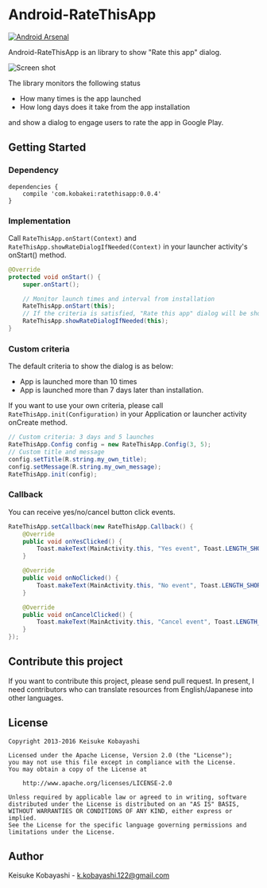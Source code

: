 Android-RateThisApp
===================

[![Android Arsenal](https://img.shields.io/badge/Android%20Arsenal-Android--RateThisApp-green.svg?style=true)](https://android-arsenal.com/details/1/2893)

Android-RateThisApp is an library to show "Rate this app" dialog.

![Screen shot](https://raw.github.com/kobakei/Android-RateThisApp/master/screenshot_resized.png)

The library monitors the following status

* How many times is the app launched
* How long days does it take from the app installation

and show a dialog to engage users to rate the app in Google Play.

## Getting Started

### Dependency

```
dependencies {
    compile 'com.kobakei:ratethisapp:0.0.4'
}
```

### Implementation

Call `RateThisApp.onStart(Context)` and `RateThisApp.showRateDialogIfNeeded(Context)` in your launcher activity's onStart() method.

```java
@Override
protected void onStart() {
    super.onStart();

    // Monitor launch times and interval from installation
    RateThisApp.onStart(this);
    // If the criteria is satisfied, "Rate this app" dialog will be shown
    RateThisApp.showRateDialogIfNeeded(this);
}
```

### Custom criteria

The default criteria to show the dialog is as below:

* App is launched more than 10 times
* App is launched more than 7 days later than installation.

If you want to use your own criteria, please call `RateThisApp.init(Configuration)` in your Application or launcher activity onCreate method.

```java
// Custom criteria: 3 days and 5 launches
RateThisApp.Config config = new RateThisApp.Config(3, 5);
// Custom title and message
config.setTitle(R.string.my_own_title);
config.setMessage(R.string.my_own_message);
RateThisApp.init(config);
```

### Callback

You can receive yes/no/cancel button click events.

```java
RateThisApp.setCallback(new RateThisApp.Callback() {
    @Override
    public void onYesClicked() {
        Toast.makeText(MainActivity.this, "Yes event", Toast.LENGTH_SHORT).show();
    }

    @Override
    public void onNoClicked() {
        Toast.makeText(MainActivity.this, "No event", Toast.LENGTH_SHORT).show();
    }

    @Override
    public void onCancelClicked() {
        Toast.makeText(MainActivity.this, "Cancel event", Toast.LENGTH_SHORT).show();
    }
});
```

## Contribute this project

If you want to contribute this project, please send pull request.
In present, I need contributors who can translate resources from English/Japanese into other languages.

## License

```
Copyright 2013-2016 Keisuke Kobayashi

Licensed under the Apache License, Version 2.0 (the "License");
you may not use this file except in compliance with the License.
You may obtain a copy of the License at

    http://www.apache.org/licenses/LICENSE-2.0

Unless required by applicable law or agreed to in writing, software
distributed under the License is distributed on an "AS IS" BASIS,
WITHOUT WARRANTIES OR CONDITIONS OF ANY KIND, either express or implied.
See the License for the specific language governing permissions and
limitations under the License.
```

## Author

Keisuke Kobayashi - k.kobayashi.122@gmail.com
